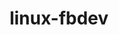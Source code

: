 ---
parent_project: linux
permalink: /engineering/projects/linux/linux-fbdev/
project_link_name: linux-fbdev
project_stats: 'true'
project_url: n/a
title: linux-fbdev
---